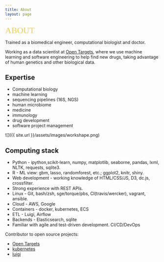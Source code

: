 ```yaml
---
title: About
layout: page
---
```

<!-- ![Profile Image]({{ site.url }}/{{ site.picture }}) -->
<span style="color: #f2cf4a; font-family: Babas; font-size: 2em;">ABOUT</span>

Trained as a biomedical engineer, computational biologist and doctor.

Working as a data scientist at [Open Targets][], where we use machine learning and software engineering to help find new drugs, taking advantage of human genetics and other biological data.


<!--## Education 

I graduated from the [University of Toronto][] with a bachelor in [Engineering Science][]. I continued my path in biomedical engineering with a S.M. in mechanical engineering at [MIT][] and a Ph.D from the [Harvard/MIT Health Science & Technology Institute][] working on the [interface between the human immune system and the microbiome][almlab].
You can find a list of my research publications on [Google scholar][]. I have trained as a physician at [Imperial College London medical school][].-->


## Expertise
* Computational biology
* machine learning
* sequencing pipelines (16S, NGS)
* human microbiome
* medicine
* immunology
* drug development
* software project management

![]({{ site.url }}/assets/images/workshape.png)


## Computing stack
* Python - ipython,scikit-learn, numpy, matplotlib, seaborne, pandas, lxml, NLTK, requests, sqlite3.
* R - ML view: gbm, lasso, randomforest, etc.; ggplot2, knitr, shiny.
* Web development - working knowledge of HTML/CSS/JS, D3, dc.js, crossfilter. 
* Strong experience with REST APIs. 
* Linux - Git, bash/zsh, sge/torque/pbs, CI(travis/wercker), vagrant, ansible.
* Cloud - AWS, Google
* Containers - docker, kubernetes, ECS
* ETL - Luigi, Airflow
* Backends - Elasticsearch, sqlite 
* Familiar with agile and test-driven development. CI/CD/DevOps

Contributor to open source projects: 
- [Open Targets][]
- [kubernetes][]
- [luigi][]





[Open Targets]: https://www.opentargets.org
[Google scholar]: http://scholar.google.co.uk/citations?user=LTOTl0YAAAAJ
[Imperial College London medical school]: http://www1.imperial.ac.uk/medicine/
[Harvard/MIT Health Science & Technology Institute]: http://hst.mit.edu
[University of Toronto]: http://www.utoronto.ca/
[Engineering Science]: http://engsci.utoronto.ca/
[almlab]: http://almlab.mit.edu/elipapa.html
[MIT]: http://web.mit.edu
[kubernetes]: https://github.com/kubernetes/kubernetes
[luigi]: https://github.com/spotify/luigi
